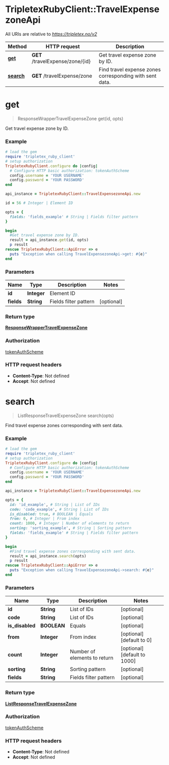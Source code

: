 # TripletexRubyClient::TravelExpensezoneApi

All URIs are relative to *https://tripletex.no/v2*

Method | HTTP request | Description
------------- | ------------- | -------------
[**get**](TravelExpensezoneApi.md#get) | **GET** /travelExpense/zone/{id} | Get travel expense zone by ID.
[**search**](TravelExpensezoneApi.md#search) | **GET** /travelExpense/zone | Find travel expense zones corresponding with sent data.


# **get**
> ResponseWrapperTravelExpenseZone get(id, opts)

Get travel expense zone by ID.



### Example
```ruby
# load the gem
require 'tripletex_ruby_client'
# setup authorization
TripletexRubyClient.configure do |config|
  # Configure HTTP basic authorization: tokenAuthScheme
  config.username = 'YOUR USERNAME'
  config.password = 'YOUR PASSWORD'
end

api_instance = TripletexRubyClient::TravelExpensezoneApi.new

id = 56 # Integer | Element ID

opts = { 
  fields: 'fields_example' # String | Fields filter pattern
}

begin
  #Get travel expense zone by ID.
  result = api_instance.get(id, opts)
  p result
rescue TripletexRubyClient::ApiError => e
  puts "Exception when calling TravelExpensezoneApi->get: #{e}"
end
```

### Parameters

Name | Type | Description  | Notes
------------- | ------------- | ------------- | -------------
 **id** | **Integer**| Element ID | 
 **fields** | **String**| Fields filter pattern | [optional] 

### Return type

[**ResponseWrapperTravelExpenseZone**](ResponseWrapperTravelExpenseZone.md)

### Authorization

[tokenAuthScheme](../README.md#tokenAuthScheme)

### HTTP request headers

 - **Content-Type**: Not defined
 - **Accept**: Not defined



# **search**
> ListResponseTravelExpenseZone search(opts)

Find travel expense zones corresponding with sent data.



### Example
```ruby
# load the gem
require 'tripletex_ruby_client'
# setup authorization
TripletexRubyClient.configure do |config|
  # Configure HTTP basic authorization: tokenAuthScheme
  config.username = 'YOUR USERNAME'
  config.password = 'YOUR PASSWORD'
end

api_instance = TripletexRubyClient::TravelExpensezoneApi.new

opts = { 
  id: 'id_example', # String | List of IDs
  code: 'code_example', # String | List of IDs
  is_disabled: true, # BOOLEAN | Equals
  from: 0, # Integer | From index
  count: 1000, # Integer | Number of elements to return
  sorting: 'sorting_example', # String | Sorting pattern
  fields: 'fields_example' # String | Fields filter pattern
}

begin
  #Find travel expense zones corresponding with sent data.
  result = api_instance.search(opts)
  p result
rescue TripletexRubyClient::ApiError => e
  puts "Exception when calling TravelExpensezoneApi->search: #{e}"
end
```

### Parameters

Name | Type | Description  | Notes
------------- | ------------- | ------------- | -------------
 **id** | **String**| List of IDs | [optional] 
 **code** | **String**| List of IDs | [optional] 
 **is_disabled** | **BOOLEAN**| Equals | [optional] 
 **from** | **Integer**| From index | [optional] [default to 0]
 **count** | **Integer**| Number of elements to return | [optional] [default to 1000]
 **sorting** | **String**| Sorting pattern | [optional] 
 **fields** | **String**| Fields filter pattern | [optional] 

### Return type

[**ListResponseTravelExpenseZone**](ListResponseTravelExpenseZone.md)

### Authorization

[tokenAuthScheme](../README.md#tokenAuthScheme)

### HTTP request headers

 - **Content-Type**: Not defined
 - **Accept**: Not defined



